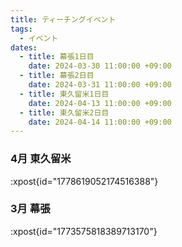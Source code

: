 ```yaml
---
title: ティーチングイベント
tags:
  - イベント
dates:
  - title: 幕張1日目
    date: 2024-03-30 11:00:00 +09:00
  - title: 幕張2日目
    date: 2024-03-31 11:00:00 +09:00
  - title: 東久留米1日目
    date: 2024-04-13 11:00:00 +09:00
  - title: 東久留米2日目
    date: 2024-04-14 11:00:00 +09:00
---
```


### 4月 東久留米
:xpost{id="1778619052174516388"}

### 3月 幕張
:xpost{id="1773575818389713170"}